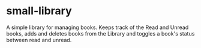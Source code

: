 # small-library
A simple library for managing books.
Keeps track of the Read and Unread books, adds and deletes books from the Library and toggles a book's status between read and unread.
